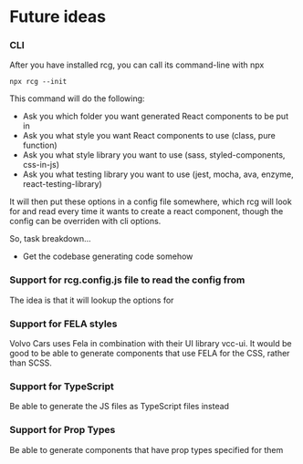 # Future ideas

### CLI

After you have installed rcg, you can call its command-line with npx

```
npx rcg --init
```

This command will do the following:

-   Ask you which folder you want generated React components to be put in
-   Ask you what style you want React components to use (class, pure function)
-   Ask you what style library you want to use (sass, styled-components, css-in-js)
-   Ask you what testing library you want to use (jest, mocha, ava, enzyme, react-testing-library)

It will then put these options in a config file somewhere, which rcg will look for and read
every time it wants to create a react component, though the config can be overriden with cli options.

So, task breakdown...

-   Get the codebase generating code somehow

### Support for rcg.config.js file to read the config from

The idea is that it will lookup the options for 

### Support for FELA styles

Volvo Cars uses Fela in combination with their UI library vcc-ui. It would be good to be able to 
generate components that use FELA for the CSS, rather than SCSS.

### Support for TypeScript

Be able to generate the JS files as TypeScript files instead

### Support for Prop Types

Be able to generate components that have prop types specified for them